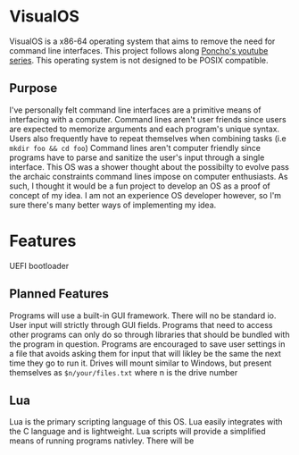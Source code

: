 # VisualOS
VisualOS is a x86-64 operating system that aims to remove the need for command line interfaces.
This project follows along [Poncho's youtube series](https://www.youtube.com/playlist?list=PLxN4E629pPnJxCQCLy7E0SQY_zuumOVyZ).
This operating system is not designed to be POSIX compatible.

## Purpose
I've personally felt command line interfaces are a primitive means of interfacing with a computer.
Command lines aren't user friends since users are expected to memorize arguments and each program's unique syntax. Users also frequently have to repeat themselves when combining tasks (i.e `mkdir foo && cd foo`)
Command lines aren't computer friendly since programs have to parse and sanitize the user's input through a single interface.
This OS was a shower thought about the possibilty to evolve pass the archaic constraints command lines impose on computer enthusiasts.
As such, I thought it would be a fun project to develop an OS as a proof of concept of my idea.
I am not an experience OS developer however, so I'm sure there's many better ways of implementing my idea.

# Features
UEFI bootloader

## Planned Features
Programs will use a built-in GUI framework. There will no be standard io. User input will strictly through GUI fields.
Programs that need to access other programs can only do so through libraries that should be bundled with the program in question.
Programs are encouraged to save user settings in a file that avoids asking them for input that will likley be the same the next time they go to run it.
Drives will mount similar to Windows, but present themselves as `$n/your/files.txt` where n is the drive number

## Lua
Lua is the primary scripting language of this OS. Lua easily integrates with the C language and is lightweight.
Lua scripts will provide a simplified means of running programs nativley. There will be 
